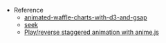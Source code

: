 - Reference
  - [animated-waffle-charts-with-d3-and-gsap](https://www.williamrchase.com/post/animated-waffle-charts-with-d3-and-gsap/)
  - [seek](https://codesandbox.io/s/animejs-react-seeking-h8y6m?file=/src/App.js:449-521)
  - [Play/reverse staggered animation with anime.js](https://codepen.io/rppld/pen/ZrbbVw)
